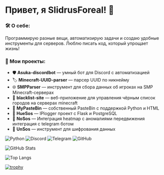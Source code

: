 # Привет, я SlidrusForeal! 🚀

### 🛠 О себе:
Программирую разные вещи, автоматизирую задачи и создаю удобные инструменты для серверов. Люблю писать код, который упрощает жизнь!

### 🔧 Мои проекты:
- 🛡 **Asuka-discordbot** — умный бот для Discord с автоматизацией
- 🏷 **Minecraft-UUID-parser** — парсер UUID по никнейму
- 🌐 **SMPParser** — инструмент для сбора данных об игроках на  SMP Minecraft-серверах
- 🚫 **blacklist-site** — веб-приложение для управления чёрным список городов на серверах minecraft
- 📝 **MyPasteBin** — собственный PasteBin с поддержкой Python и HTML
- 🎨 **HueSos** — IPlogger проект с Flask и PostgreSQL
- 🤖 **NoSos** — Интеграция heatmap с аномалиями передвижения интеграция с telegram ботом
- 🔐 **UnSos** — инструмент для шифрования данных

![Python](https://img.shields.io/badge/Python-3.12-blue?style=for-the-badge&logo=python)
![Discord](https://img.shields.io/badge/Discord-Bot-5865F2?style=for-the-badge&logo=discord&logoColor=white)
![Telegram](https://img.shields.io/badge/Telegram-2CA5E0?style=for-the-badge&logo=telegram&logoColor=white)
![GitHub](https://img.shields.io/badge/GitHub-Profile-black?style=for-the-badge&logo=github)

![GitHub Stats](https://github-readme-stats.vercel.app/api?username=SlidrusForeal&show_icons=true&theme=radical)

![Top Langs](https://github-readme-stats.vercel.app/api/top-langs/?username=SlidrusForeal&layout=compact&theme=tokyonight)

[![trophy](https://github-profile-trophy.vercel.app/?username=SlidrusForeal&theme=dracula)](https://github.com/ryo-ma/github-profile-trophy)

